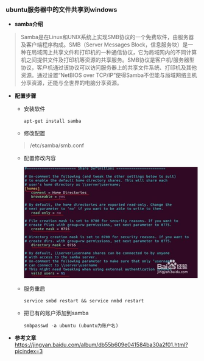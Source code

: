 ### ubuntu服务器中的文件共享到windows
+ **samba介绍**  
> Samba是在Linux和UNIX系统上实现SMB协议的一个免费软件，由服务器及客户端程序构成。SMB（Server Messages Block，信息服务块）是一种在局域网上共享文件和打印机的一种通信协议，它为局域网内的不同计算机之间提供文件及打印机等资源的共享服务。SMB协议是客户机/服务器型协议，客户机通过该协议可以访问服务器上的共享文件系统、打印机及其他资源。通过设置“NetBIOS over TCP/IP”使得Samba不但能与局域网络主机分享资源，还能与全世界的电脑分享资源。

+ **配置步骤**
  - 安装软件
    ```shell
    apt-get install samba
    ```

  - 修改配置
  > /etc/samba/smb.conf

  - 配置修改内容  

    ![](../picture/linux_samba.jpg)

  - 服务重启
    ```shell
    service smbd restart && service nmbd restart
    ```

  - 把已有的账户添加到samba
    ```shell
    smbpasswd -a ubuntu (ubuntu为账户名)
    ```

+ **参考文章**  
  https://jingyan.baidu.com/album/db55b609e041584ba30a2f01.html?picindex=3
